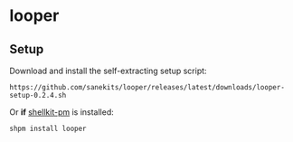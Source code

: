# looper

## Setup

Download and install the self-extracting setup script:

    https://github.com/sanekits/looper/releases/latest/downloads/looper-setup-0.2.4.sh

Or **if** [shellkit-pm](https://github.com/sanekits/shellkit-pm) is installed:

    shpm install looper

##
